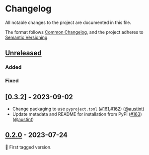 # Changelog

All notable changes to the project are documented in this file.

The format follows [Common Changelog](https://common-changelog.org/),
and the project adheres to [Semantic Versioning](https://semver.org/spec/v2.0.0.html).

## [Unreleased]

### Added

### Fixed

## [0.3.2] - 2023-09-02

- Change packaging to use `pyproject.toml` ([#161](https://github.com/dockstring/dockstring/pull/161),[#162](https://github.com/dockstring/dockstring/pull/162)) ([@austint])
- Update metadata and README for installation from PyPI  ([#163](https://github.com/dockstring/dockstring/pull/163)) ([@austint])

## [0.2.0] - 2023-07-24

:seedling: First tagged version.

[Unreleased]: https://github.com/microsoft/syntheseus/compare/v0.2.0...HEAD
[0.2.0]: https://github.com/microsoft/syntheseus/releases/tag/v0.2.0

[@austint]: https://github.com/AustinT
